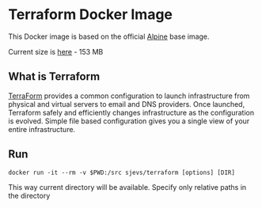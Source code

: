 # Terraform Docker Image

This Docker image is based on the official [Alpine](http://www.alpinelinux.org/) base image.

Current size is [here](https://hub.docker.com/r/sjevs/docker-terraform/tags/) - 153 MB

## What is Terraform

[TerraForm](http://www.terraform.io/) provides a common configuration to launch infrastructure from physical and virtual servers to email and DNS providers. Once launched, Terraform safely and efficiently changes infrastructure as the configuration is evolved.
Simple file based configuration gives you a single view of your entire infrastructure.

## Run

```
docker run -it --rm -v $PWD:/src sjevs/terraform [options] [DIR]
```

This way current directory will be available. Specify only relative paths in the directory
